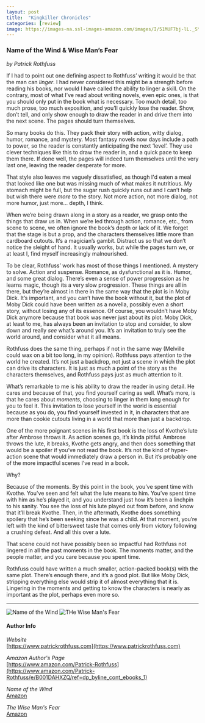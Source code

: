 ```yaml
---
layout: post
title:  "Kingkiller Chronicles"
categories: [review]
image: https://images-na.ssl-images-amazon.com/images/I/51MUF7bj-lL._SY346_.jpg
---
```


### Name of the Wind & Wise Man’s Fear
_by Patrick Rothfuss_

If I had to point out one defining aspect to Rothfuss’ writing it would be that the man can _linger_.  I had never considered this might be a strength before reading his books, nor would I have called the ability to linger a skill.  On the contrary, most of what I’ve read about writing novels, even epic ones, is that you should only put in the book what is necessary.  Too much detail, too much prose, too much exposition, and you’ll quickly lose the reader.  Show, don’t tell, and only show enough to draw the reader in and drive them into the next scene.  The pages should turn themselves.

So many books do this. They pack their story with action, witty dialog, humor, romance, and mystery.  Most fantasy novels now days include a path to power, so the reader is constantly anticipating the next ‘level’.  They use clever techniques like this to draw the reader in, and a quick pace to keep them there. If done well, the pages will indeed turn themselves until the very last one, leaving the reader desperate for more. 

That style also leaves me vaguely dissatisfied, as though I'd eaten a meal that looked like one but was missing much of what makes it nutritious. My stomach might be full, but the sugar rush quickly runs out and I can’t help but wish there were _more_ to the story.  Not more action, not more dialog, not more humor, just more… depth, I think.

<!--more-->

When we’re being drawn along in a story as a reader, we grasp onto the things that draw us in.  When we’re led through action, romance, etc., from scene to scene, we often ignore the book’s depth or lack of it.  We forget that the stage is but a prop, and the characters themselves little more than cardboard cutouts.  It’s a magician’s gambit.  Distract us so that we don’t notice the sleight of hand.  It usually works, but while the pages turn we, or at least I, find myself increasingly malnourished.

To be clear, Rothfuss’ work has most of those things I mentioned.  A mystery to solve.  Action and suspense.  Romance, as dysfunctional as it is.  Humor, and some great dialog.  There’s even a sense of power progression as he learns magic, though its a very slow progression.  These things are all in there, but they’re almost in there in the same way that the plot is in Moby Dick.  It’s important, and you can’t have the book without it, but the plot of Moby Dick could have been written as a novella, possibly even a short story, without losing any of its essence.  Of course, you wouldn’t have Moby Dick anymore because that book was never just about its plot.  Moby Dick, at least to me, has always been an invitation to stop and consider, to slow down and really _see_ what’s around you.  It’s an invitation to truly see the world around, and consider what it all means.

Rothfuss does the same thing, perhaps if not in the same way (Melville could wax on a bit too long, in my opinion).  Rothfuss pays attention to the world he created.  It’s not just a backdrop, not just a scene in which the plot can drive its characters.  It is just as much a point of the story as the characters themselves, and Rothfuss pays just as much attention to it.  

What’s remarkable to me is his ability to draw the reader in using detail.  He cares and because of that, you find yourself caring as well.  What’s more, is that he cares about _moments_, choosing to linger in them long enough for you to feel it.  This invitation to lose yourself in the world is essential because as you do, you find yourself invested in it, in characters that are more than cookie cutouts living in a world that more than just a backdrop.

One of the more poignant scenes in his first book is the loss of Kvothe’s lute after Ambrose throws it.  As action scenes go, it’s kinda pitiful.  Ambrose throws the lute, it breaks, Kvothe gets angry, and then does something that would be a spoiler if you’ve not read the book.  It’s not the kind of hyper-action scene that would immediately draw a person in.  But it’s probably one of the more impactful scenes I’ve read in a book.  

Why?

Because of the moments.  By this point in the book, you’ve spent time with Kvothe.  You've seen and felt what the lute means to him.  You’ve spent time with him as he’s played it, and you understand just how it’s been a linchpin to his sanity.  You see the loss of his lute played out from before, and know that it’ll break Kvothe.  Then, in the aftermath, Kvothe does something spoilery that he’s been seeking since he was a child.  At that moment, you’re left with the kind of bittersweet taste that comes only from victory following a crushing defeat.  And all this over a lute.

That scene could not have possibly been so impactful had Rothfuss not lingered in all the past moments in the book.  The moments matter, and the people matter, and you care because you spent time.  

Rothfuss could have written a much smaller, action-packed book(s) with the same plot.  There’s enough there, and it’s a good plot.  But like Moby Dick, stripping everything else would strip it of almost everything that it is.  Lingering in the moments and getting to know the characters is nearly as important as the plot, perhaps even more so.

----

![Name of the Wind](https://images-na.ssl-images-amazon.com/images/I/51MUF7bj-lL._SY346_.jpg) ![THe Wise Man's Fear](https://images-na.ssl-images-amazon.com/images/I/51qKDJ8lPeL._SY346_.jpg)

#### Author Info

*Website*  
[https://www.patrickrothfuss.com](https://www.patrickrothfuss.com)

*Amazon Author's Page*  
[https://www.amazon.com/Patrick-Rothfuss](https://www.amazon.com/Patrick-Rothfuss/e/B001DAHXZQ/ref=dp_byline_cont_ebooks_1)

*Name of the Wind*  
[Amazon](https://www.amazon.com/gp/product/B0010SKUYM/ref=dbs_a_def_rwt_bibl_vppi_i0)

*The Wise Man's Fear*  
[Amazon](https://www.amazon.com/gp/product/B00475AYJQ/ref=dbs_a_def_rwt_bibl_vppi_i1)